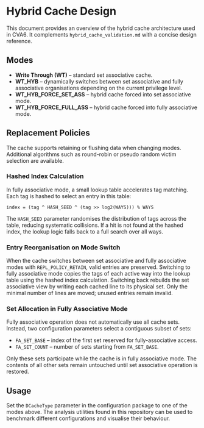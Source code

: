 # Hybrid Cache Design

This document provides an overview of the hybrid cache architecture used in CVA6.
It complements `hybrid_cache_validation.md` with a concise design reference.

## Modes
- **Write Through (WT)** – standard set associative cache.
- **WT_HYB** – dynamically switches between set associative and fully associative
  organisations depending on the current privilege level.
- **WT_HYB_FORCE_SET_ASS** – hybrid cache forced into set associative mode.
- **WT_HYB_FORCE_FULL_ASS** – hybrid cache forced into fully associative mode.

## Replacement Policies
The cache supports retaining or flushing data when changing modes. Additional
algorithms such as round-robin or pseudo random victim selection are available.

### Hashed Index Calculation
In fully associative mode, a small lookup table accelerates tag matching. Each
tag is hashed to select an entry in this table:

```
index = (tag ^ HASH_SEED ^ (tag >> log2(WAYS))) % WAYS
```

The `HASH_SEED` parameter randomises the distribution of tags across the table,
reducing systematic collisions. If a hit is not found at the hashed index, the
lookup logic falls back to a full search over all ways.

### Entry Reorganisation on Mode Switch
When the cache switches between set associative and fully associative modes with
`REPL_POLICY_RETAIN`, valid entries are preserved. Switching to fully
associative mode copies the tags of each active way into the lookup table using
the hashed index calculation. Switching back rebuilds the set associative view
by writing each cached line to its physical set. Only the minimal number of
lines are moved; unused entries remain invalid.

### Set Allocation in Fully Associative Mode
Fully associative operation does not automatically use all cache sets.  Instead,
two configuration parameters select a contiguous subset of sets:

- `FA_SET_BASE` – index of the first set reserved for fully-associative access.
- `FA_SET_COUNT` – number of sets starting from `FA_SET_BASE`.

Only these sets participate while the cache is in fully associative mode.  The
contents of all other sets remain untouched until set associative operation is
restored.

## Usage
Set the `DCacheType` parameter in the configuration package to one of the modes
above. The analysis utilities found in this repository can be used to benchmark
different configurations and visualise their behaviour.
